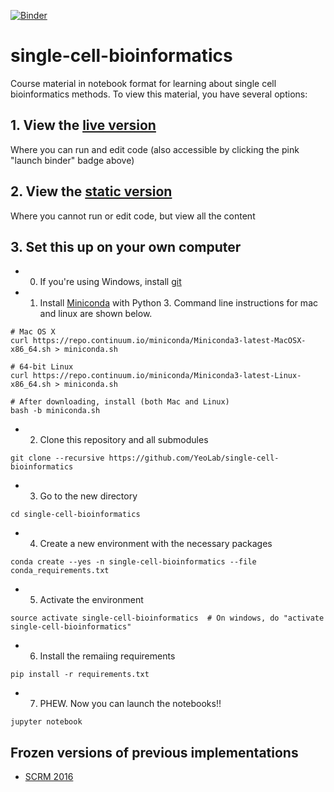 [![Binder](http://mybinder.org/badge.svg)](http://mybinder.org/repo/YeoLab/single-cell-bioinformatics)

# single-cell-bioinformatics

Course material in notebook format for learning about single cell bioinformatics methods. To view this material, you have several options:

## 1. View the [live version](http://mybinder.org/repo/YeoLab/single-cell-bioinformatics) 

Where you can run and edit code (also accessible by clicking the pink "launch binder" badge above)

## 2. View the [static version](http://nbviewer.jupyter.org/github/yeolab/single-cell-bioinformatics/blob/master/index.ipynb) 

Where you cannot run or edit code, but view all the content


## 3. Set this up on your own computer

* 0. If you're using Windows, install [git](https://msysgit.github.io/)
* 1. Install [Miniconda](http://conda.pydata.org/miniconda.html) with Python 3. Command line instructions for mac and linux are shown below.
```
# Mac OS X
curl https://repo.continuum.io/miniconda/Miniconda3-latest-MacOSX-x86_64.sh > miniconda.sh

# 64-bit Linux
curl https://repo.continuum.io/miniconda/Miniconda3-latest-Linux-x86_64.sh > miniconda.sh

# After downloading, install (both Mac and Linux)
bash -b miniconda.sh
```
* 2. Clone this repository and all submodules

```
git clone --recursive https://github.com/YeoLab/single-cell-bioinformatics
```
* 3. Go to the new directory
```
cd single-cell-bioinformatics
```
* 4. Create a new environment with the necessary packages
```
conda create --yes -n single-cell-bioinformatics --file conda_requirements.txt
```
* 5. Activate the environment
```
source activate single-cell-bioinformatics  # On windows, do "activate single-cell-bioinformatics"
```
* 6. Install the remaiing requirements
```
pip install -r requirements.txt
```
* 7. PHEW. Now you can launch the notebooks!!
```
jupyter notebook
```

## Frozen versions of previous implementations

* [SCRM 2016](https://github.com/YeoLab/single-cell-bioinformatics-scrm-2016)


